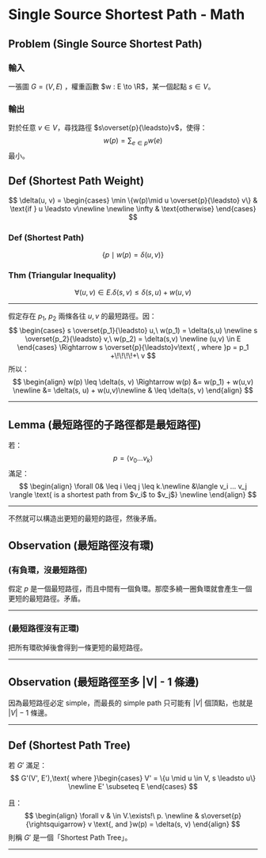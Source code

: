 # Single Source Shortest Path - Math

## Problem (Single Source Shortest Path)

### 輸入

一張圖 $G = (V, E)$ ，權重函數 $w : E \to \R$，某一個起點 $s \in V$。

### 輸出

對於任意 $v \in V$，尋找路徑 $s\overset{p}{\leadsto}v$，使得：
$$
w(p) = \sum_{e \in p} w(e)
$$
最小。

## Def (Shortest Path Weight)

$$
\delta(u, v) = \begin{cases}
\min \{w(p)\mid u \overset{p}{\leadsto} v\} & \text{if } u \leadsto v\newline \newline
\infty & \text{otherwise}
\end{cases}
$$

### Def (Shortest Path)

$$
\{p \mid w(p) = \delta(u,v)\}
$$

### Thm (Triangular Inequality)

$$
\forall (u,v) \in E.\delta(s,v) \leq \delta(s,u) + w(u,v)
$$

---

假定存在 $p_1$, $p_2$ 兩條各往 $u, v$ 的最短路徑。因：
$$
\begin{cases}
s \overset{p_1}{\leadsto} u,\ w(p_1) = \delta(s,u) \newline
s \overset{p_2}{\leadsto} v,\ w(p_2) = \delta(s,v) \newline
(u,v) \in E
\end{cases}
\Rightarrow s \overset{p}{\leadsto}v\text{ , where }p = p_1 +\!\!\!\!+\ v
$$
所以：
$$
\begin{align}
w(p) \leq \delta(s, v) \Rightarrow w(p) &= w(p_1) + w(u,v) \newline
&= \delta(s, u) + w(u,v)\newline
& \leq \delta(s, v)
\end{align}
$$

---

## Lemma (最短路徑的子路徑都是最短路徑)

若：
$$
p = \langle v_0 ... v_k \rangle
$$
滿足：
$$
\begin{align}
\forall 0& \leq i \leq j \leq k.\newline
&\langle v_i ... v_j \rangle \text{ is a shortest path from $v_i$ to $v_j$}
\newline
\end{align}
$$

---

不然就可以構造出更短的最短的路徑，然後矛盾。

## Observation (最短路徑沒有環)

### (有負環，沒最短路徑)

假定 $p$ 是一個最短路徑，而且中間有一個負環。那麼多繞一圈負環就會產生一個更短的最短路徑。矛盾。

---

### (最短路徑沒有正環)

把所有環砍掉後會得到一條更短的最短路徑。

---

## Observation (最短路徑至多 |V| - 1 條邊)

因為最短路徑必定 simple，而最長的 simple path 只可能有 $|V|$ 個頂點，也就是 $|V| - 1$ 條邊。

---

## Def (Shortest Path Tree)

若 $G'$ 滿足：
$$
G'(V', E'),\text{ where }\begin{cases}
V' = \{u \mid u \in V, s \leadsto u\} \newline
E' \subseteq E
\end{cases}
$$


且：
$$
\begin{align}
\forall v & \in V.\exists!\ p. \newline 
& s\overset{p} {\rightsquigarrow} v \text{,  and   }w(p) = \delta(s, v)
\end{align}
$$
則稱 $G'$ 是一個「Shortest Path Tree」。

---

